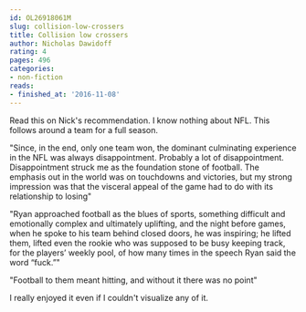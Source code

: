```yaml
---
id: OL26918061M
slug: collision-low-crossers
title: Collision low crossers
author: Nicholas Dawidoff
rating: 4
pages: 496
categories:
- non-fiction
reads:
- finished_at: '2016-11-08'
---
```

Read this on Nick's recommendation. I know nothing about NFL. This follows around a team for a full season.

"Since, in the end, only one team won, the dominant culminating experience in the NFL was always disappointment. Probably a lot of disappointment. Disappointment struck me as the foundation stone of football. The emphasis out in the world was on touchdowns and victories, but my strong impression was that the visceral appeal of the game had to do with its relationship to losing"

"Ryan approached football as the blues of sports, something difficult and emotionally complex and ultimately uplifting, and the night before games, when he spoke to his team behind closed doors, he was inspiring; he lifted them, lifted even the rookie who was supposed to be busy keeping track, for the players’ weekly pool, of how many times in the speech Ryan said the word “fuck.”"

"Football to them meant hitting, and without it there was no point"

I really enjoyed it even if I couldn't visualize any of it.
